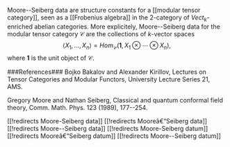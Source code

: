 Moore--Seiberg data are structure constants for a [[modular tensor category]], seen as a [[Frobenius algebra]] in the 2-category of $Vect_k$-enriched abelian categories. More explicitely, Moore--Seiberg data for the modular tensor category $\mathcal{C}$ are the collections of $k$-vector spaces
$$
\langle X_1,\dots,X_n\rangle=Hom_\mathcal{C}(\mathbf{1},X_1\otimes\cdots\otimes X_n),
$$
where $\mathbf{1}$ is the unit object of $\mathcal{C}$.

###References###
Bojko Bakalov and Alexander Kirillov, Lectures on Tensor Categories and Modular Functors, University Lecture Series 21, AMS.

Gregory Moore and Nathan Seiberg, Classical and quantum conformal field theory, Comm. Math. Phys. 123 (1989), 177--254.


[[!redirects Moore-Seiberg data]]
[[!redirects Mooreâ€“Seiberg data]]
[[!redirects Moore--Seiberg data]]
[[!redirects Moore-Seiberg datum]]
[[!redirects Mooreâ€“Seiberg datum]]
[[!redirects Moore--Seiberg datum]]

